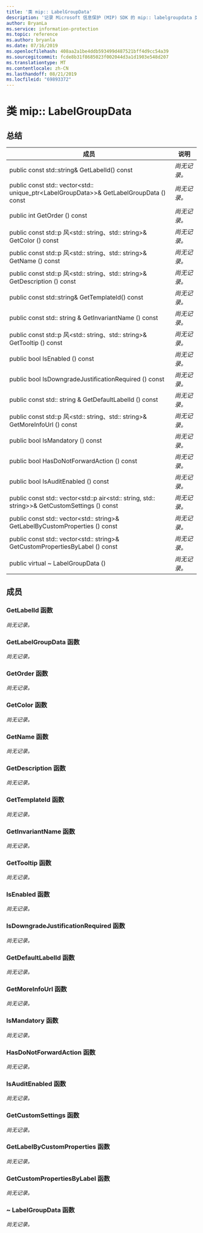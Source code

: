 ```yaml
---
title: '类 mip:: LabelGroupData'
description: '记录 Microsoft 信息保护 (MIP) SDK 的 mip:: labelgroupdata 类。'
author: BryanLa
ms.service: information-protection
ms.topic: reference
ms.author: bryanla
ms.date: 07/16/2019
ms.openlocfilehash: 408aa2a1be4ddb593499d487521bff4d9cc54a39
ms.sourcegitcommit: fcde8b31f8685023f002044d3a1d1903e548d207
ms.translationtype: MT
ms.contentlocale: zh-CN
ms.lasthandoff: 08/21/2019
ms.locfileid: "69893372"
---
```

# <a name="class-miplabelgroupdata"></a>类 mip:: LabelGroupData 
  
## <a name="summary"></a>总结
 成员                        | 说明                                
--------------------------------|---------------------------------------------
public const std::string& GetLabelId() const  | _尚无记录。_
public const std:: vector\<std:: unique_ptr\<LabelGroupData\>\>& GetLabelGroupData () const  | _尚无记录。_
public int GetOrder () const  | _尚无记录。_
public const std::p 风\<std:: string、std:: string\>& GetColor () const  | _尚无记录。_
public const std::p 风\<std:: string、std:: string\>& GetName () const  | _尚无记录。_
public const std::p 风\<std:: string、std:: string\>& GetDescription () const  | _尚无记录。_
public const std::string& GetTemplateId() const  | _尚无记录。_
public const std:: string & GetInvariantName () const  | _尚无记录。_
public const std::p 风\<std:: string、std:: string\>& GetTooltip () const  | _尚无记录。_
public bool IsEnabled () const  | _尚无记录。_
public bool IsDowngradeJustificationRequired () const  | _尚无记录。_
public const std:: string & GetDefaultLabelId () const  | _尚无记录。_
public const std::p 风\<std:: string、std:: string\>& GetMoreInfoUrl () const  | _尚无记录。_
public bool IsMandatory () const  | _尚无记录。_
public bool HasDoNotForwardAction () const  | _尚无记录。_
public bool IsAuditEnabled () const  | _尚无记录。_
public const std:: vector\<std::p air\<std:: string, std:: string\>\>& GetCustomSettings () const  | _尚无记录。_
public const std:: vector\<std:: string\>& GetLabelByCustomProperties () const  | _尚无记录。_
public const std:: vector\<std:: string\>& GetCustomPropertiesByLabel () const  | _尚无记录。_
public virtual ~ LabelGroupData ()  | _尚无记录。_
  
## <a name="members"></a>成员
  
### <a name="getlabelid-function"></a>GetLabelId 函数
_尚无记录。_

  
### <a name="getlabelgroupdata-function"></a>GetLabelGroupData 函数
_尚无记录。_

  
### <a name="getorder-function"></a>GetOrder 函数
_尚无记录。_

  
### <a name="getcolor-function"></a>GetColor 函数
_尚无记录。_

  
### <a name="getname-function"></a>GetName 函数
_尚无记录。_

  
### <a name="getdescription-function"></a>GetDescription 函数
_尚无记录。_

  
### <a name="gettemplateid-function"></a>GetTemplateId 函数
_尚无记录。_

  
### <a name="getinvariantname-function"></a>GetInvariantName 函数
_尚无记录。_

  
### <a name="gettooltip-function"></a>GetTooltip 函数
_尚无记录。_

  
### <a name="isenabled-function"></a>IsEnabled 函数
_尚无记录。_

  
### <a name="isdowngradejustificationrequired-function"></a>IsDowngradeJustificationRequired 函数
_尚无记录。_

  
### <a name="getdefaultlabelid-function"></a>GetDefaultLabelId 函数
_尚无记录。_

  
### <a name="getmoreinfourl-function"></a>GetMoreInfoUrl 函数
_尚无记录。_

  
### <a name="ismandatory-function"></a>IsMandatory 函数
_尚无记录。_

  
### <a name="hasdonotforwardaction-function"></a>HasDoNotForwardAction 函数
_尚无记录。_

  
### <a name="isauditenabled-function"></a>IsAuditEnabled 函数
_尚无记录。_

  
### <a name="getcustomsettings-function"></a>GetCustomSettings 函数
_尚无记录。_

  
### <a name="getlabelbycustomproperties-function"></a>GetLabelByCustomProperties 函数
_尚无记录。_

  
### <a name="getcustompropertiesbylabel-function"></a>GetCustomPropertiesByLabel 函数
_尚无记录。_

  
### <a name="labelgroupdata-function"></a>~ LabelGroupData 函数
_尚无记录。_
